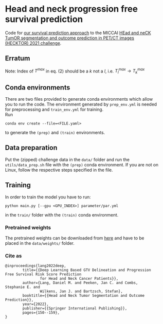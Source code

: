 # Head and neck progression free survival prediction

Code for
[our survival prediction approach](
https://link.springer.com/chapter/10.1007/978-3-030-98253-9_14)
to the MICCAI
[HEad and neCK TumOR segmentation and outcome prediction in PET/CT images (HECKTOR) 2021 challenge](
https://www.aicrowd.com/challenges/miccai-2021-hecktor).

## Erratum

Note: Index of $T^{max}$ in eq. (2) should be a $k$ not a $l$, i.e.
$T_l^{max} \rightarrow T_k^{max}$ 

## Conda environments

There are two files provided to generate conda environments which allow you
to run the code.
The environment generated by `prep_env.yml` is needed for preprocessing
and `train_env.yml` for training.  
Run
```
conda env create --file=<FILE.yaml>
```
to generate the `(prep)` and `(train)` environments.

## Data preparation

Put the (zipped) challenge data in the `data/` folder and run the `utils/data_prep.sh` file
with the `(prep)` conda environment.
If you are not on Linux, follow the respective steps specified in the file.

## Training

In order to train the model you have to run:
```
python main.py [--gpu <GPU_INDEX>] parameter/par.yml
```
in the `train/` folder with the `(train)` conda environment.

### Pretrained weights 

The pretrained weights can be downloaded from
[here](https://syncandshare.lrz.de/getlink/fiKHFuRVVsqcaR5CpvVweYNb/C3D_weights.h5)
and have to be placed in the `data/weights/` folder.

### Cite as

```
@inproceedings{lang2022deep,
        title={{Deep Learning Based GTV Delineation and Progression Free Survival Risk Score Prediction
                for Head and Neck Cancer Patients}},  
        author={Lang, Daniel M. and Peeken, Jan C. and Combs, Stephanie E. and
                Wilkens, Jan J. and Bartzsch, Stefan},  
        booktitle={{Head and Neck Tumor Segmentation and Outcome Prediction}},
        year={2022},
        publisher={{Springer International Publishing}},
        pages={150--159},
}
```
